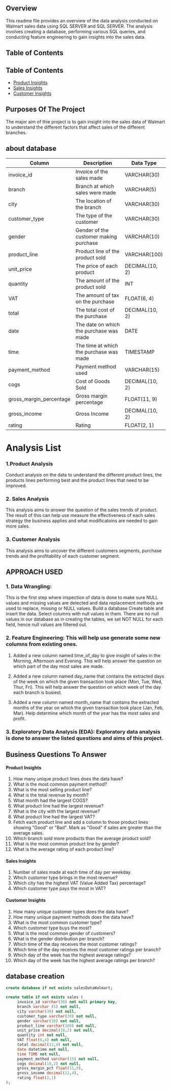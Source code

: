 ## Overview
This readme file provides an overview of the data analysis conducted on Walmart sales data using SQL SERVER and SQL SERVER.
The analysis involves creating a database, performing various SQL queries, and conducting feature engineering to gain insights into the sales data.

## Table of Contents

## Table of Contents
- [Product Insights](#Product-Insights)
- [Sales Insights](#sales-insights)
- [Customer Insights](#customer-insights)

## Purposes Of The Project

The major aim of thie project is to gain insight into the sales data of Walmart to understand the different factors that affect sales of the different branches.



## about database


| Column                  | Description                       | Data Type         |
|-------------------------|-----------------------------------|-------------------|
| invoice_id              | Invoice of the sales made        | VARCHAR(30)       |
| branch                  | Branch at which sales were made  | VARCHAR(5)        |
| city                    | The location of the branch       | VARCHAR(30)       |
| customer_type           | The type of the customer         | VARCHAR(30)       |
| gender                  | Gender of the customer making purchase | VARCHAR(10) |
| product_line            | Product line of the product sold | VARCHAR(100)      |
| unit_price              | The price of each product        | DECIMAL(10, 2)    |
| quantity                | The amount of the product sold   | INT               |
| VAT                     | The amount of tax on the purchase| FLOAT(6, 4)       |
| total                   | The total cost of the purchase   | DECIMAL(10, 2)    |
| date                    | The date on which the purchase was made | DATE     |
| time                    | The time at which the purchase was made | TIMESTAMP |
| payment_method          | Payment method used              | VARCHAR(15)       |
| cogs                    | Cost of Goods Sold               | DECIMAL(10, 2)    |
| gross_margin_percentage | Gross margin percentage          | FLOAT(11, 9)      |
| gross_income            | Gross Income                     | DECIMAL(10, 2)    |
| rating                  | Rating                           | FLOAT(2, 1)       |


# Analysis List
### 1.Product Analysis
Conduct analysis on the data to understand the different product lines, the products lines performing best and the product lines that need to be improved.

### 2. Sales Analysis
This analysis aims to answer the question of the sales trends of product. The result of this can help use measure the effectiveness of each sales strategy the business applies and what modificatoins are needed to gain more sales.

### 3. Customer Analysis
This analysis aims to uncover the different customers segments, purchase trends and the profitability of each customer segment.

## APPROACH USED
 
### 1.  Data Wrangling: 
 This is the first step where inspection of data is done to make sure NULL values and missing values are detected and data replacement methods are used to replace, missing or NULL values.
Build a database
Create table and insert the data.
Select columns with null values in them. There are no null values in our database as in creating the tables, we set NOT NULL for each field, hence null values are filtered out.

### 2. Feature Engineering: This will help use generate some new columns from existing ones.
1. Added a new column named time_of_day to give insight of sales in the Morning, Afternoon and Evening.
   This will help answer the question on which part of the day most sales are made.

3. Added a new column named day_name that contains the extracted days of the week on which the given transaction took place (Mon, Tue, Wed, Thur, Fri). This will help answer the question on which week of the day each branch is busiest.
   
5. Added a new column named month_name that contains the extracted months of the year on which the given transaction took place (Jan, Feb, Mar). Help determine which month of the year has the most sales and profit.


### 3. Exploratory Data Analysis (EDA): Exploratory data analysis is done to answer the listed questions and aims of this project.


## Business Questions To Answer

#### Product  Insights
1. How many unique product lines does the data have?
2. What is the most common payment method?
3. What is the most selling product line?
4. What is the total revenue by month?
5. What month had the largest COGS?
6. What product line had the largest revenue?
7. What is the city with the largest revenue?
8. What product line had the largest VAT?
9. Fetch each product line and add a column to those product lines showing "Good" or "Bad". Mark as "Good" if sales are greater than the average sales.
10. Which branch sold more products than the average product sold?
11. What is the most common product line by gender?
12. What is the average rating of each product line?

#### Sales Insights
1. Number of sales made at each time of day per weekday.
2. Which customer type brings in the most revenue?
3. Which city has the highest VAT (Value Added Tax) percentage?
4. Which customer type pays the most in VAT?

#### Customer Insights
1. How many unique customer types does the data have?
2. How many unique payment methods does the data have?
3. What is the most common customer type?
4. Which customer type buys the most?
5. What is the most common gender of customers?
6. What is the gender distribution per branch?
7. Which time of the day receives the most customer ratings?
8. Which time of the day receives the most customer ratings per branch?
9. Which day of the week has the highest average ratings?
10. Which day of the week has the highest average ratings per branch?


## database creation

```sql
create database if not exists salesDataWalmart;

create table if not exists sales (
     invoice_id varchar(30) not null primary key,
     branch varchar (5) not null,
     city varchar(30) not null,
     customer_type varchar(30) not null, 
     gender varchar(30) not null,
     product_line varchar(100) not null,
     unit_price decimal(10,2) not null,
     quantity int not null,
     VAT float(6,4) not null,
     total decimal(12,4) not null,
     date datetime not null,
     time TIME not null,
     payment_method varchar(15) not null,
     cogs decimal(10,2) not null,
     gross_margin_pct float(11,9),
     gross_income decimal(12,4),
     rating float(2,1)
);
```


